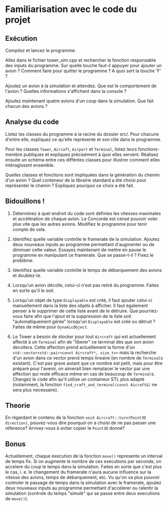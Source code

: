 
# Familiarisation avec le code du projet


## Exécution

Compilez et lancez le programme.

Allez dans le fichier tower_sim.cpp et rechercher la fonction responsable des inputs du programme.
Sur quelle touche faut-il appuyer pour ajouter un avion ?
Comment faire pour quitter le programme ?
A quoi sert la touche 'F' ?

Ajoutez un avion à la simulation et attendez.
Que est le comportement de l'avion ?
Quelles informations s'affichent dans la console ?

Ajoutez maintenant quatre avions d'un coup dans la simulation.
Que fait chacun des avions ?


## Analyse du code

Listez les classes du programme à la racine du dossier src/.
Pour chacune d'entre elle, expliquez ce qu'elle représente et son rôle dans le programme.

Pour les classes `Tower`, `Aircaft`, `Airport` et `Terminal`, listez leurs fonctions-membre publiques et expliquez précisément à quoi elles servent.
Réalisez ensuite un schéma entre ces difféntes classes pour illustrer comment elles intéragissent ensemble. 

Quelles classes et fonctions sont impliquées dans la génération du chemin d'un avion ?
Quel conteneur de la librairie standard a été choisi pour représenter le chemin ?
Expliquez pourquoi ce choix a été fait.


## Bidouillons !

1) Déterminez à quel endroit du code sont définies les vitesses maximales et accélération de chaque avion.
Le Concorde est censé pouvoir voler plus vite que les autres avions.
Modifiez le programme pour tenir compte de cela.

2) Identifiez quelle variable contrôle le framerate de la simulation.
Ajoutez deux nouveaux inputs au programme permettant d'augmenter ou de diminuer cette valeur.
Essayez maintenant de mettre en pause le programme en manipulant ce framerate. Que se passe-t-il ? Fixez le problème.

3) Identifiez quelle variable contrôle le temps de débarquement des avions et doublez-le.

4) Lorsqu'un avion décolle, celui-ci n'est pas retiré du programme.
Faites en sorte qu'il le soit.

5) Lorsqu'un objet de type `Displayable` est créé, il faut ajouter celui-ci manuellement dans la liste des objets à afficher.
Il faut également penser à le supprimer de cette liste avant de le détruire.
Que pourriez-vous faire afin que l'ajout et la suppression de la liste soit "automatiquement gérée" lorsqu'un `Displayable` est créé ou détruit ?
Faites de même pour `DynamicObject`.

6) Le Tower a besoin de stocker pour tout `Aircraft` qui est actuellement affecté à un `Terminal` afin de "liberer" ce terminal dès que son avion decollera. Cette affection prend actuellement la forme d'un `std::vector<std::pair<const Aircraft*, size_t>>` mais la recherche d'un avion dans ce vector prend temps lineaire (en nombre de `Terminal`s existant). C'est pas grave autant que ce nombre est petit, mais pour être préparé pour l'avenir, on aimerait bien remplacer le vector par une affection qui reste efficace même en cas de beaucoup de `Terminal`s. Changez le code afin qu'il utilise un containeur STL plus adapté (notamment, la fonction `find_craft_and_terminal(const Aicraft&)` ne sera plus necessaire).


## Theorie

En régardant le contenu de la fonction `void Aircraft::turn(Point3D direction)`,
pouvez-vous dire pourquoi on a choisi de ne pas passer une réference?
Arrivez-vous à eviter copier le `Point3D` donné?


## Bonus

Actuellement, chaque execution de la fonction `move()` represente un interval de temps fix.
Si on augmente le nombre de ces executions par seconde, on accelere du coup le temps dans la simulation.
Faites en sorte que c'est plus le cas, i. e. le changement du framerate n'aura aucune influence sur la vitesse des avions, temps de débarquement, etc.
Vu qu'on va plus pouvoir controler le passage de temps dans la simulation avec le framerate,
ajoutez deux nouveaux inputs au programme permettant d'accelerer ou ralentir la simulation (controle du temps "simulé" qui se passe entre deux executions de `move()`).
